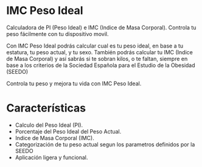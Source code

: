 # IMC Peso Ideal
Calculadora de PI (Peso Ideal) e IMC (Indice de Masa Corporal). Controla tu peso fácilmente con tu dispositivo movil.

Con IMC Peso Ideal podrás calcular cual es tu peso ideal, en base a tu estatura, tu peso actual, y tu sexo. También podrás calcular tu IMC (Indice de Masa Corporal) y así sabrás si te sobran kilos, o te faltan, siempre en base a los criterios de la Sociedad Española para el Estudio de la Obesidad (SEEDO)

Controla tu peso y mejora tu vida con IMC Peso Ideal. 


# Características

   - Calculo del Peso Ideal (PI).
   - Porcentaje del Peso Ideal del Peso Actual.
   - Indice de Masa Corporal (IMC).
   - Categorización de tu peso actual segun los parametros definidos por la SEEDO
   - Aplicación ligera y funcional.


